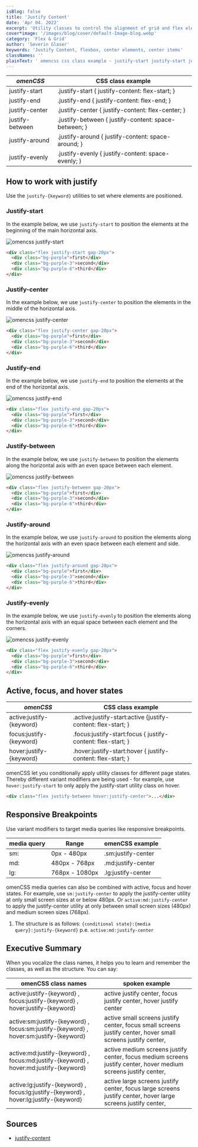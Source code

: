 ```yaml
---
isBlog: false
title: 'Justify Content'
date: 'Apr 04. 2022'
excerpt: 'Utility classes to control the alignment of grid and flex elements along the horizontal axis.'
cover*image: '/images/blog/cover/default-Image-blog.webp'
category: 'Flex & Grid'
author: 'Severin Glaser'
keywords: 'Justify Content, flexbox, center elements, center items'
classNames: ''
plainText: ' omencss css class example - justify-start justify-start justify-content: flex-start; justify-end justify-end justify-content: flex-end; justify-center justify-center justify-content: flex-center; justify-between justify-between justify-content: space-between; justify-around justify-start justify-content: space-around; justify-evenly justify-evenly justify-content: space-evenly; how to work with justify use the justify- keyword utilities to set where elements are positioned justify-start in the example below we use justify-start to position the elements at the beginning of the main horizontal axis ! omencss justify-start images docs flex justify-content-start webp?style=centerme html div class=flex justify-start gap-20px div class=bg-purple first div div class=bg-purple-3 second div div class=bg-purple-6 third div div justify-center in the example below we use justify-center to position the elements in the middle of the horizontal axis ! omencss justify-center images docs flex justify-content-center webp?style=centerme html div class=flex justify-center gap-20px div class=bg-purple first div div class=bg-purple-3 second div div class=bg-purple-6 third div div justify-end in the example below we use justify-end to position the elements at the end of the horizontal axis ! omencss justify-end images docs flex justify-content-end webp?style=centerme html div class=flex justify-end gap-20px div class=bg-purple first div div class=bg-purple-3 second div div class=bg-purple-6 third div div justify-between in the example below we use justify-between to position the elements along the horizontal axis with an even space between each element ! omencss justify-between images docs flex justify-between webp?style=centerme html div class=flex justify-between gap-20px div class=bg-purple first div div class=bg-purple-3 second div div class=bg-purple-6 third div div justify-around in the example below we use justify-around to position the elements along the horizontal axis with an even space between each element and side ! omencss justify-around images docs flex justify-around webp?style=centerme html div class=flex justify-around gap-20px div class=bg-purple first div div class=bg-purple-3 second div div class=bg-purple-6 third div div justify-evenly in the example below we use justify-evenly to position the elements along the horizontal axis with an equal space between each element and the corners ! omencss justify-evenly images docs flex justify-evenly webp?style=centerme html div class=flex justify-evenly gap-20px div class=bg-purple first div div class=bg-purple-3 second div div class=bg-purple-6 third div div active focus and hover states omencss css class example - active:justify- keyword active :justify-start:active justify-content: flex-start; focus:justify- keyword focus :justify-start:focus justify-content: flex-start; hover:justify- keyword hover :justify-start:hover justify-content: flex-start; omencss let you conditionally apply utility classes for different page states thereby different variant modifiers are being used - for example use hover:justify-start to only apply the justify-start utility class on hover html div class=flex justify-between hover:justify-center div responsive breakpoints use variant modifiers to target media queries like responsive breakpoints media query range omencss example - sm: 0px - 480px sm:justify-center md: 480px - 768px md:justify-center lg: 768px - 1080px lg:justify-center omencss media queries can also be combined with active focus and hover states for example use sm:justify-center to apply the justify-center utility at only small screen sizes at or below 480px or active:md:justify-center to apply the justify-center utility at only between small screen sizes 480px and medium screen sizes 768px 1 the structure is as follows: conditional state : media query :justify- keyword p e active:md:justify-center executive summary when you vocalize the class names it helps you to learn and remember the classes as well as the structure you can say: omencss class names spoken example - - active:justify- keyword focus:justify- keyword hover:justify- keyword active justify center focus justify center hover justify center active:sm:justify- keyword focus:sm:justify- keyword hover:sm:justify- keyword active small screens justify center focus small screens justify center hover small screens justify center active:md:justify- keyword focus:md:justify- keyword hover:md:justify- keyword active medium screens justify center focus medium screens justify center hover medium screens justify center active:lg:justify- keyword focus:lg:justify- keyword hover:lg:justify- keyword active large screens justify center focus large screens justify center hover large screens justify center '
---
```


| _omenCSS_       | CSS class example                                    |
| --------------- | ---------------------------------------------------- |
| justify-start   | .justify-start { justify-content: flex-start; }      |
| justify-end     | .justify-end { justify-content: flex-end; }          |
| justify-center  | .justify-center { justify-content: flex-center; }    |
| justify-between | .justify-between { justify-content: space-between; } |
| justify-around  | .justify-around { justify-content: space-around; }   |
| justify-evenly  | .justify-evenly { justify-content: space-evenly; }   |

## How to work with justify

Use the `justify-{keyword}` utilities to set where elements are positioned.

### Justify-start

In the example below, we use `justify-start` to position the elements at the beginning of the main horizontal axis.

![omencss justify-start](/images/docs/flex/justify-content-start.webp?style=centerme)

```html
<div class="flex justify-start gap-20px">
  <div class="bg-purple">first</div>
  <div class="bg-purple-3">second</div>
  <div class="bg-purple-6">third</div>
</div>
```

### Justify-center

In the example below, we use `justify-center` to position the elements in the middle of the horizontal axis.

![omencss justify-center](/images/docs/flex/justify-content-center.webp?style=centerme)

```html
<div class="flex justify-center gap-20px">
  <div class="bg-purple">first</div>
  <div class="bg-purple-3">second</div>
  <div class="bg-purple-6">third</div>
</div>
```

### Justify-end

In the example below, we use `justify-end` to position the elements at the end of the horizontal axis.

![omencss justify-end](/images/docs/flex/justify-content-end.webp?style=centerme)

```html
<div class="flex justify-end gap-20px">
  <div class="bg-purple">first</div>
  <div class="bg-purple-3">second</div>
  <div class="bg-purple-6">third</div>
</div>
```

### Justify-between

In the example below, we use `justify-between` to position the elements along the horizontal axis with an even space between each element.

![omencss justify-between](/images/docs/flex/justify-between.webp?style=centerme)

```html
<div class="flex justify-between gap-20px">
  <div class="bg-purple">first</div>
  <div class="bg-purple-3">second</div>
  <div class="bg-purple-6">third</div>
</div>
```

### Justify-around

In the example below, we use `justify-around` to position the elements along the horizontal axis with an even space between each element and side.

![omencss justify-around](/images/docs/flex/justify-around.webp?style=centerme)

```html
<div class="flex justify-around gap-20px">
  <div class="bg-purple">first</div>
  <div class="bg-purple-3">second</div>
  <div class="bg-purple-6">third</div>
</div>
```

### Justify-evenly

In the example below, we use `justify-evenly` to position the elements along the horizontal axis with an equal space between each element and the corners.

![omencss justify-evenly](/images/docs/flex/justify-evenly.webp?style=centerme)

```html
<div class="flex justify-evenly gap-20px">
  <div class="bg-purple">first</div>
  <div class="bg-purple-3">second</div>
  <div class="bg-purple-6">third</div>
</div>
```

## Active, focus, and hover states

| _omenCSS_                | CSS class example                                             |
| ------------------------ | ------------------------------------------------------------- |
| active:justify-{keyword} | .active\:justify-start:active {justify-content: flex-start; } |
| focus:justify-{keyword}  | .focus\:justify-start:focus { justify-content: flex-start; }  |
| hover:justify-{keyword}  | .hover\:justify-start:hover { justify-content: flex-start; }  |

omenCSS let you conditionally apply utility classes for different page states. Thereby different variant modifiers are being used - for example, use `hover:justify-start` to only apply the justify-start utility class on hover.

```html
<div class="flex justify-between hover:justify-center">...</div>
```

## Responsive Breakpoints

Use variant modifiers to target media queries like responsive breakpoints.

| media query | Range          | omenCSS example    |
| ----------- | -------------- | ------------------ |
| sm:         | 0px - 480px    | .sm:justify-center |
| md:         | 480px - 768px  | .md:justify-center |
| lg:         | 768px - 1080px | .lg:justify-center |

omenCSS media queries can also be combined with active, focus and hover states. For example, use `sm:justify-center` to apply the justify-center utility at only small screen sizes at or below 480px. Or `active:md:justify-center` to apply the justify-center utility at only between small screen sizes (480px) and medium screen sizes (768px).

1. The structure is as follows: `{conditional state}:{media query}:justify-{keyword}` p.e. `active:md:justify-center`

## Executive Summary

When you vocalize the class names, it helps you to learn and remember the classes, as well as the structure. You can say:

| omenCSS class names                                                                   | spoken example                                                                                                  |
| ------------------------------------------------------------------------------------- | --------------------------------------------------------------------------------------------------------------- |
| active:justify-{keyword} , focus:justify-{keyword} , hover:justify-{keyword}          | active justify center, focus justify center, hover justify center                                               |
| active:sm:justify-{keyword} , focus:sm:justify-{keyword} , hover:sm:justify-{keyword} | active small screens justify center, focus small screens justify center, hover small screens justify center,    |
| active:md:justify-{keyword} , focus:md:justify-{keyword} , hover:md:justify-{keyword} | active medium screens justify center, focus medium screens justify center, hover medium screens justify center, |
| active:lg:justify-{keyword} , focus:lg:justify-{keyword} , hover:lg:justify-{keyword} | active large screens justify center, focus large screens justify center, hover large screens justify center,    |

## Sources

- [justify-content](https://developer.mozilla.org/en-US/docs/Web/CSS/justify-content)
